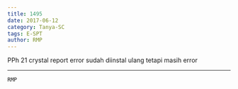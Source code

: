```yaml
---
title: 1495
date: 2017-06-12
category: Tanya-SC
tags: E-SPT
author: RMP
---
```


PPh 21 crystal report error sudah diinstal ulang tetapi masih error

---



`RMP`
